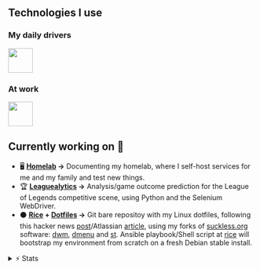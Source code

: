 <!--
**crlxs/crlxs** is a ✨ _special_ ✨ repository because its `README.md` (this file) appears on your GitHub profile.

Here are some ideas to get you started:

- 🔭 I’m currently working on ...
- 🌱 I’m currently learning ...
- 👯 I’m looking to collaborate on ...
- 🤔 I’m looking for help with ...
- 💬 Ask me about ...
- 📫 How to reach me: ...
- 😄 Pronouns: ...
- ⚡ Fun fact: ...


## Technologies I use
<p align="left">
  <a href="https://skillicons.dev">
    <img src="https://skillicons.dev/icons?i=debian,bash,go,neovim" height="50">
    <img src="https://skillicons.dev/icons?i=linux,docker,kubernetes,gcp,terraform,ansible,grafana,prometheus,html,css,selenium" height="50">
  </a>
</p>
-->

## Technologies I use

### My daily drivers
<img src="https://skillicons.dev/icons?i=debian,bash,go,neovim" height="50">

### At work
<img src="https://skillicons.dev/icons?i=linux,docker,kubernetes,gcp,terraform,ansible,grafana,prometheus,html,css,selenium" height="50">

## Currently working on 💾
- 🖥 **[Homelab](https://github.com/crlxs/homelab) →** Documenting my homelab, where I self-host services for me and my family and test new things.
- 🏆 **[Leaguealytics](https://github.com/crlxs/leaguealytics) →** Analysis/game outcome prediction for the League of Legends competitive scene, using Python and the Selenium WebDriver.
- ⚫ **[Rice](https://github.com/crlxs/rice) + [Dotfiles](https://github.com/crlxs/dotfiles) →** Git bare repositoy with my Linux dotfiles, following this hacker news [post](news.ycombinator.com/item?id=11070797)/Atlassian [article](https://www.atlassian.com/git/tutorials/dotfiles), using my forks of [suckless.org](https://suckless.org/philosophy/) software: [dwm](https://github.com/crlxs/dwm), [dmenu](https://github.com/crlxs/dmenu) and [st](https://github.com/crlxs/st). Ansible playbook/Shell script at [rice](https://github.com/crlxs/rice) will bootstrap my environment from scratch on a fresh Debian stable install.

<details>
    <summary>⚡ Stats</summary>

[![Crlxs Stats](https://github-readme-stats.vercel.app/api?username=crlxs&&show_svgns=true)](https://github.com/crlxs)

[![Crlxs Top Langs](https://github-readme-stats.vercel.app/api/top-langs/?username=crlxs&layout=compact)](https://github.com/crlxs)

</details>
